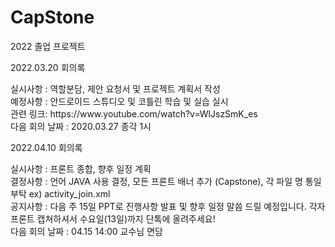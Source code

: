 # CapStone
2022 졸업 프로젝트 

2022.03.20 회의록 

<div>실시사항 : 역할분담, 제안 요청서 및 프로젝트 계획서 작성 </div>
<div>예정사항 : 안드로이드 스튜디오 및 코틀린 학습 및 실습 실시 </div>
<div>관련 링크:  https://www.youtube.com/watch?v=WlJszSmK_es </div>
<div>다음 회의 날짜 : 2020.03.27 종각 1시 </div>


2022.04.10 회의록

<div>실시사항 : 프론트 종합, 향후 일정 계획 </div>
<div>결정사항 : 언어 JAVA 사용 결정, 모든 프론트 배너 추가 (Capstone), 각 파일 명 통일 부탁 ex) activity_join.xml </div>
<div>공지사항 : 다음 주 15일 PPT로 진행사항 발표 및 향후 일정 말씀 드릴 예정입니다. 각자 프론트 캡쳐하셔서 수요일(13일)까지 단톡에 올려주세요!
<div>다음 회의 날짜 : 04.15 14:00 교수님 면담  </div>
